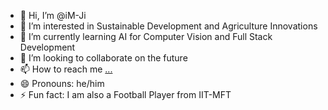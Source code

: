 - 👋 Hi, I’m @iM-Ji
- 👀 I’m interested in Sustainable Development and Agriculture Innovations
- 🌱 I’m currently learning AI for Computer Vision and Full Stack Development
- 💞️ I’m looking to collaborate on the future
- 📫 How to reach me [...](https://www.linkedin.com/in/michael-jibrell-escolano-4144532a1/)
- 😄 Pronouns: he/him
- ⚡ Fun fact: I am also a Football Player from IIT-MFT

<!---
iM-Ji/iM-Ji is a ✨ special ✨ repository because its `README.md` (this file) appears on your GitHub profile.
You can click the Preview link to take a look at your changes.
--->
